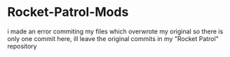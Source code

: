 # Rocket-Patrol-Mods

i made an error commiting my files which overwrote my original so there is only one commit here, ill leave the original commits in my "Rocket Patrol" repository
